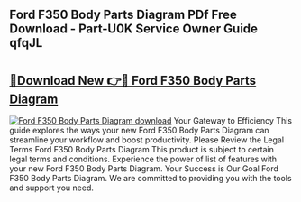 ## Ford F350 Body Parts Diagram PDf Free Download - Part-U0K Service Owner Guide qfqJL

# <h2><a href="http://dfuoyh.blite.top/?on=Ford+F350+Body+Parts+Diagram">🔗Download New 👉🔴 Ford F350 Body Parts Diagram</a></h2>

[![Ford F350 Body Parts Diagram download](https://i.imgur.com/lujVjoI.png)](http://dfuoyh.blite.top/?on=Ford+F350+Body+Parts+Diagram)
Your Gateway to Efficiency This guide explores the ways your new Ford F350 Body Parts Diagram can streamline your workflow and boost productivity. Please Review the Legal Terms Ford F350 Body Parts Diagram This product is subject to certain legal terms and conditions. Experience the power of list of features with your new Ford F350 Body Parts Diagram. Your Success is Our Goal Ford F350 Body Parts Diagram. We are committed to providing you with the tools and support you need.
